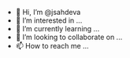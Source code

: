 - 👋 Hi, I’m @jsahdeva
- 👀 I’m interested in ...
- 🌱 I’m currently learning ...
- 💞️ I’m looking to collaborate on ...
- 📫 How to reach me ...

<!---
jsahdeva/jsahdeva is a ✨ special ✨ repository because its `README.md` (this file) appears on your GitHub profile.
You can click the Preview link to take a look at your changes.
--->
